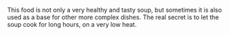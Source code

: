 This food is not only a very healthy and tasty soup, but sometimes it is also used as a base for other more complex dishes. The real secret is to let the soup cook for long hours, on a very low heat.